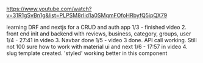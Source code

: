 https://www.youtube.com/watch?v=31R1gSvBn1g&list=PLPSM8rIid1a0SMqmFOfoHRbyfQ5ipQX79

learning DRF and nextjs for a CRUD and auth app
1/3 - finished video 2. front end init and backend with reviews, business, category, groups, user
1/4 - 27:41 in video 3. Navbar done
1/5 - video 3 done. API call working. Still not 100 sure how to work with material ui and next
1/6 - 17:57 in video 4. slug template created. 'styled' working better in this component